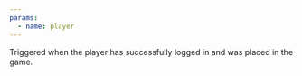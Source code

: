 ```yaml
---
params:
  - name: player
---
```


Triggered when the player has successfully logged in and was placed in the game.
